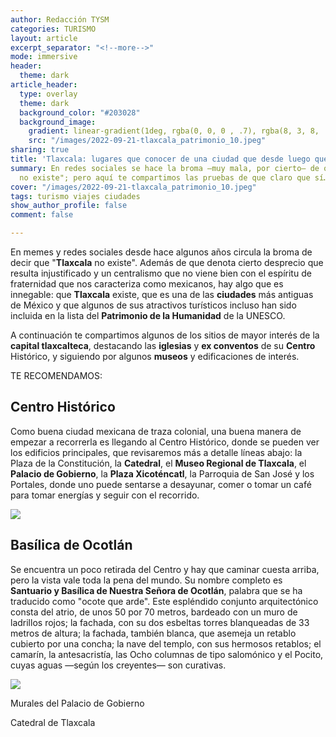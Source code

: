 ```yaml
---
author: Redacción TYSM
categories: TURISMO
layout: article
excerpt_separator: "<!--more-->"
mode: immersive
header:
  theme: dark
article_header:
  type: overlay
  theme: dark
  background_color: "#203028"
  background_image:
    gradient: linear-gradient(1deg, rgba(0, 0, 0 , .7), rgba(8, 3, 8, .9))
    src: "/images/2022-09-21-tlaxcala_patrimonio_10.jpeg"
sharing: true
title: 'Tlaxcala: lugares que conocer de una ciudad que desde luego que existe'
summary: En redes sociales se hace la broma —muy mala, por cierto— de que "Tlaxcala
  no existe"; pero aquí te compartimos las pruebas de que claro que sí…
cover: "/images/2022-09-21-tlaxcala_patrimonio_10.jpeg"
tags: turismo viajes ciudades
show_author_profile: false
comment: false

---
```

En memes y redes sociales desde hace algunos años circula la broma de decir que "**Tlaxcala** no existe". Además de que denota cierto desprecio que resulta injustificado y un centralismo que no viene bien con el espíritu de fraternidad que nos caracteriza como mexicanos, hay algo que es innegable: que **Tlaxcala** existe, que es una de las **ciudades** más antiguas de México y que algunos de sus atractivos turísticos incluso han sido incluida en la lista del **Patrimonio de la Humanidad** de la UNESCO. 

A continuación te compartimos algunos de los sitios de mayor interés de la **capital tlaxcalteca**, destacando las **iglesias** y **ex conventos** de su **Centro** Histórico, y siguiendo por algunos **museos** y edificaciones de interés.

TE RECOMENDAMOS:

## Centro Histórico

Como buena ciudad mexicana de traza colonial, una buena manera de empezar a recorrerla es llegando al Centro Histórico, donde se pueden ver los edificios principales, que revisaremos más a detalle líneas abajo: la Plaza de la Constitución, la **Catedral**, el **Museo Regional de Tlaxcala**, el **Palacio de Gobierno**, la **Plaza Xicoténcatl**, la Parroquia de San José y los Portales, donde uno puede sentarse a desayunar, comer o tomar un café para tomar energías y seguir con el recorrido.

![](https://upload.wikimedia.org/wikipedia/commons/thumb/8/88/Centro%2C_Tlaxcala_de_Xicoht%C3%A9ncatl%2C_Tlax.%2C_Mexico_-_panoramio_%2855%29.jpg/1024px-Centro%2C_Tlaxcala_de_Xicoht%C3%A9ncatl%2C_Tlax.%2C_Mexico_-_panoramio_%2855%29.jpg)

## Basílica de Ocotlán

Se encuentra un poco retirada del Centro y hay que caminar cuesta arriba, pero la vista vale toda la pena del mundo. Su nombre completo es **Santuario y Basílica de Nuestra Señora de Ocotlán**, palabra que se ha traducido como "ocote que arde". Este espléndido conjunto arquitectónico consta del atrio, de unos 50 por 70 metros, bardeado con un muro de ladrillos rojos; la fachada, con su dos esbeltas torres blanqueadas de 33 metros de altura; la fachada, también blanca, que asemeja un retablo cubierto por una concha; la nave del templo, con sus hermosos retablos; el camarín, la antesacristía, las Ocho columnas de tipo salomónico y el Pocito, cuyas aguas —según los creyentes— son curativas.

![](https://upload.wikimedia.org/wikipedia/commons/thumb/9/92/BasilicadeOcotlan.jpg/1024px-BasilicadeOcotlan.jpg)

Murales del Palacio de Gobierno

Catedral de Tlaxcala